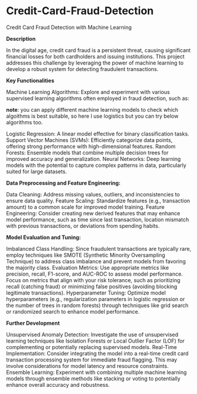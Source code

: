 # Credit-Card-Fraud-Detection

Credit Card Fraud Detection with Machine Learning

**Description**

In the digital age, credit card fraud is a persistent threat, causing significant financial losses for both cardholders and issuing institutions. 
This project addresses this challenge by leveraging the power of machine learning to develop a robust system for detecting fraudulent transactions.

**Key Functionalities**

Machine Learning Algorithms: Explore and experiment with various supervised learning algorithms often employed in fraud detection, such as:

**note**: you can apply different machine learning models to check which algoithms is best suitable, so here I use logistics but you can try below algorithms too. 

Logistic Regression: A linear model effective for binary classification tasks.
Support Vector Machines (SVMs): Efficiently categorize data points, offering strong performance with high-dimensional features.
Random Forests: Ensemble models that combine multiple decision trees for improved accuracy and generalization.
Neural Networks: Deep learning models with the potential to capture complex patterns in data, particularly suited for large datasets.

**Data Preprocessing and Feature Engineering:**

Data Cleaning: Address missing values, outliers, and inconsistencies to ensure data quality.
Feature Scaling: Standardize features (e.g., transaction amount) to a common scale for improved model training.
Feature Engineering: Consider creating new derived features that may enhance model performance, such as time since last transaction, 
location mismatch with previous transactions, or deviations from spending habits.

**Model Evaluation and Tuning:**

Imbalanced Class Handling: Since fraudulent transactions are typically rare, employ techniques like SMOTE (Synthetic Minority Oversampling Technique) to address class imbalance and prevent models from favoring the majority class.
Evaluation Metrics: Use appropriate metrics like precision, recall, F1-score, and AUC-ROC to assess model performance. 
Focus on metrics that align with your risk tolerance, such as prioritizing recall (catching fraud) or minimizing false positives (avoiding blocking legitimate transactions).
Hyperparameter Tuning: Optimize model hyperparameters (e.g., regularization parameters in logistic regression or the number of trees in random forests) through techniques like grid search or randomized search to enhance model performance.

**Further Development**

Unsupervised Anomaly Detection: Investigate the use of unsupervised learning techniques like Isolation Forests or Local Outlier Factor (LOF) for complementing or potentially replacing supervised models.
Real-Time Implementation: Consider integrating the model into a real-time credit card transaction processing system for immediate fraud flagging. This may involve considerations for model latency and resource constraints.
Ensemble Learning: Experiment with combining multiple machine learning models through ensemble methods like stacking or voting to potentially enhance overall accuracy and robustness.
